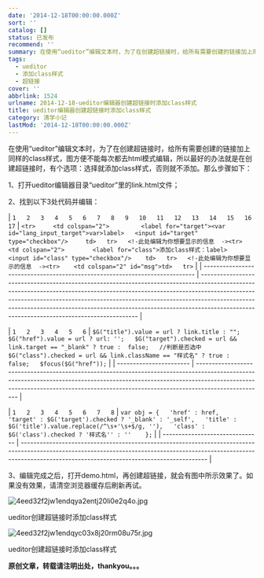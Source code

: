 ```yaml
---
date: '2014-12-18T00:00:00.000Z'
sort: ''
catalog: []
status: 已发布
recommend: ''
summary: 在使用“ueditor”编辑文本时，为了在创建超链接时，给所有需要创建的链接加上同样的class样式，图方便不能每次都去html模式编辑，所以最好的办法就是在创建超链接时，有个选项：选择就添加class样式，否则就不添加。那么步骤如下：
tags:
  - ueditor
  - 添加class样式
  - 超链接
cover: ''
abbrlink: 1524
urlname: 2014-12-18-ueditor编辑器创建超链接时添加class样式
title: ueditor编辑器创建超链接时添加class样式
category: 清学小记
lastMod: '2014-12-18T00:00:00.000Z'
---
```


在使用“ueditor”编辑文本时，为了在创建超链接时，给所有需要创建的链接加上同样的class样式，图方便不能每次都去html模式编辑，所以最好的办法就是在创建超链接时，有个选项：选择就添加class样式，否则就不添加。那么步骤如下：


1、打开ueditor编辑器目录“ueditor”里的link.html文件；


2、找到以下3处代码并编辑：


| `1  
2  
3  
4  
5  
6  
7  
8  
9  
10  
11  
12  
13  
14  
15  
16  
17` | `<tr>     <td colspan="2">         <label for="target"><var id="lang_input_target">var>label>  
         <input id="target" type="checkbox"/>     td>  
tr>  
<!-此处编辑为你想要显示的信息  -><tr>    <td colspan="2">        <label for="class">添加class样式：label>  
        <input id="class" type="checkbox"/>    td>  
tr>  
<!-此处编辑为你想要显示的信息  -><tr>    <td colspan="2" id="msg">td>  
tr>` |
| --------------------------------------------------------------------------- | ---------------------------------------------------------------------------------------------------------------------------------------------------------------------------------------------------------------------------------------------------------------------------------------------------------------------------------------------------------------------------------- |


| `1  
2  
3  
4  
5  
6` | `$G("title").value = url ? link.title : "";  
$G("href").value = url ? url: '';  
$G("target").checked = url && link.target == "_blank" ? true :  false;  
//判断是否选中$G("class").checked = url && link.className == "样式名" ? true :  false;  
$focus($G("href"));` |
| ----------------------- | --------------------------------------------------------------------------------------------------------------------------------------------------------------------------------------------------------------------------------------------------------------- |


| `1  
2  
3  
4  
5  
6  
7  
8` | `var obj = {  
    'href' : href,  
    'target' : $G('target').checked ? '_blank' : '_self',  
    'title' : $G('title').value.replace(/^\s+'\s+$/g, ''),  
        'class' : $G('class').checked ? '样式名'' : ''    };` |
| ------------------------------- | ----------------------------------------------------------------------------------------------------------------------------------------------------------------------------------------------------------------------- |


3、编辑完成之后，打开demo.html，再创建超链接，就会有图中所示效果了。如果没有效果，请清空浏览器缓存后刷新再试。


![4eed32f2jw1endqya2entj20li0e2q4o.jpg](http://ww1.sinaimg.cn/large/4eed32f2jw1endqya2entj20li0e2q4o.jpg)


ueditor创建超链接时添加class样式


![4eed32f2jw1endqyc03x8j20rm08u75r.jpg](http://ww2.sinaimg.cn/large/4eed32f2jw1endqyc03x8j20rm08u75r.jpg)


ueditor创建超链接时添加class样式


**原创文章，转载请注明出处，thankyou。。。**

